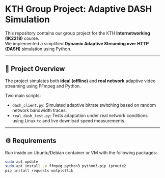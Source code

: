 # KTH Group Project: Adaptive DASH Simulation

This repository contains our group project for the KTH **Internetworking (IK2218)** course.  
We implemented a simplified **Dynamic Adaptive Streaming over HTTP (DASH)** simulation using Python.

---

## 🧠 Project Overview
The project simulates both **ideal (offline)** and **real network** adaptive video streaming using FFmpeg and Python.

Two main scripts:
- `dash_client.py`: Simulated adaptive bitrate switching based on random network bandwidth traces.
- `real_dash_test.py`: Tests adaptation under real network conditions using Linux `tc` and live download speed measurements.

---

## ⚙️ Requirements
Run inside an Ubuntu/Debian container or VM with the following packages:

```bash
sudo apt update
sudo apt install -y ffmpeg python3 python3-pip iproute2
pip install requests matplotlib
